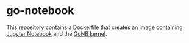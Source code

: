 # go-notebook

This repository contains a Dockerfile that creates an image containing [Jupyter
Notebook](http://jupyter.org/) and the [GoNB
kernel](https://github.com/janpfeifer/gonb).
